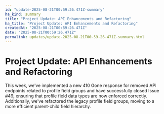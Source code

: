 ```yaml
---
id: "update-2025-08-21T00:59:26.471Z-summary"
ha_kind: summary
title: "Project Update: API Enhancements and Refactoring"
ha_title: "Project Update: API Enhancements and Refactoring"
createdAt: "2025-08-21T00:59:26.471Z"
date: "2025-08-21T00:59:26.471Z"
permalink: updates/update-2025-08-21T00-59-26-471Z-summary.html
---
```


<!--HA-START-->
# Project Update: API Enhancements and Refactoring

This week, we've implemented a new 410 Gone response for removed API endpoints related to profile field groups and have successfully closed Issue #49, ensuring that profile field data types are now enforced correctly. Additionally, we've refactored the legacy profile field groups, moving to a more efficient parent-child field hierarchy.

<!--HA-END-->
